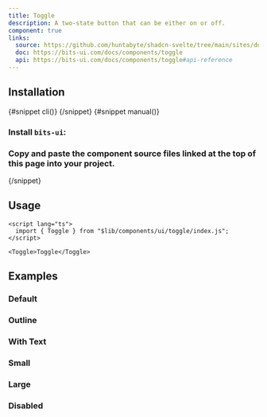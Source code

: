 ```yaml
---
title: Toggle
description: A two-state button that can be either on or off.
component: true
links:
  source: https://github.com/huntabyte/shadcn-svelte/tree/main/sites/docs/src/lib/registry/ui/toggle
  doc: https://bits-ui.com/docs/components/toggle
  api: https://bits-ui.com/docs/components/toggle#api-reference
---
```


<script>
  import { ComponentPreview, PMAddComp, PMInstall, Step, Steps, InstallTabs } from '$lib/components/docs';
</script>

<ComponentPreview name="toggle-demo">

<div></div>

</ComponentPreview>

## Installation

<InstallTabs>
{#snippet cli()}
<PMAddComp name="toggle" />
{/snippet}
{#snippet manual()}
<Steps>

### Install `bits-ui`:

<PMInstall command="bits-ui -D" />

### Copy and paste the component source files linked at the top of this page into your project.

</Steps>
{/snippet}
</InstallTabs>

## Usage

```svelte
<script lang="ts">
  import { Toggle } from "$lib/components/ui/toggle/index.js";
</script>

<Toggle>Toggle</Toggle>
```

## Examples

### Default

<ComponentPreview name="toggle-demo">

<div></div>

</ComponentPreview>

### Outline

<ComponentPreview name="toggle-outline">

<div></div>

</ComponentPreview>

### With Text

<ComponentPreview name="toggle-with-text">

<div></div>

</ComponentPreview>

### Small

<ComponentPreview name="toggle-sm">

<div></div>

</ComponentPreview>

### Large

<ComponentPreview name="toggle-lg">

<div></div>

</ComponentPreview>

### Disabled

<ComponentPreview name="toggle-disabled">

<div></div>

</ComponentPreview>
